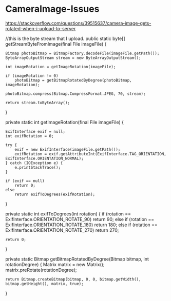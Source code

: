 # CameraImage-Issues


https://stackoverflow.com/questions/39515637/camera-image-gets-rotated-when-i-upload-to-server

//this is the byte stream that I upload.
public static byte[] getStreamByteFromImage(final File imageFile) {

    Bitmap photoBitmap = BitmapFactory.decodeFile(imageFile.getPath());
    ByteArrayOutputStream stream = new ByteArrayOutputStream();

    int imageRotation = getImageRotation(imageFile);

    if (imageRotation != 0)
        photoBitmap = getBitmapRotatedByDegree(photoBitmap, imageRotation);

    photoBitmap.compress(Bitmap.CompressFormat.JPEG, 70, stream);

    return stream.toByteArray();
}



private static int getImageRotation(final File imageFile) {

    ExifInterface exif = null;
    int exifRotation = 0;

    try {
        exif = new ExifInterface(imageFile.getPath());
        exifRotation = exif.getAttributeInt(ExifInterface.TAG_ORIENTATION, ExifInterface.ORIENTATION_NORMAL);
    } catch (IOException e) {
        e.printStackTrace();
    }

    if (exif == null)
        return 0;
    else
        return exifToDegrees(exifRotation);
}

private static int exifToDegrees(int rotation) {
    if (rotation == ExifInterface.ORIENTATION_ROTATE_90)
        return 90;
    else if (rotation == ExifInterface.ORIENTATION_ROTATE_180)
        return 180;
    else if (rotation == ExifInterface.ORIENTATION_ROTATE_270)
        return 270;

    return 0;
}

private static Bitmap getBitmapRotatedByDegree(Bitmap bitmap, int rotationDegree) {
    Matrix matrix = new Matrix();
    matrix.preRotate(rotationDegree);

    return Bitmap.createBitmap(bitmap, 0, 0, bitmap.getWidth(), bitmap.getHeight(), matrix, true);
}
